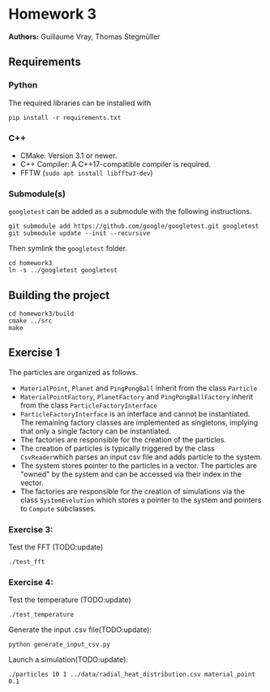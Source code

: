 # Homework 3


**Authors:** Guillaume Vray, Thomas Stegmüller

## Requirements
### Python
The required libraries can be installed with
```
pip install -r requirements.txt
```
### C++

- CMake: Version 3.1 or newer.
- C++ Compiler: A C++17-compatible compiler is required.
- FFTW (```sudo apt install libfftw3-dev```)

### Submodule(s)
```googletest``` can be added as a submodule with the following instructions.
```
git submodule add https://github.com/google/googletest.git googletest
git submodule update --init --recursive
``` 

Then symlink the ```googletest``` folder.
```
cd homework3
ln -s ../googletest googletest
```


## Building the project
```
cd homework3/build
cmake ../src
make
```

## Exercise 1
The particles are organized as follows.

- ```MaterialPoint```, ```Planet``` and ```PingPongBall``` inherit from the class ```Particle``` 
- ```MaterialPointFactory```, ```PlanetFactory``` and ```PingPongBallFactory``` inherit from the class ```ParticleFactoryInterface``` 
- ```ParticleFactoryInterface``` is an interface and cannot be instantiated. The remaining factory classes are implemented as singletons, implying that only a single factory can be instantiated.
- The factories are responsible for the creation of the particles.
- The creation of particles is typically triggered by the class ```CsvReader```which parses an input csv file and adds particle to the system.
- The system stores pointer to the particles in a vector. The particles are "owned" by the system and can be accessed via their index in the vector.
- The factories are responsible for the creation of simulations via the class ```SystemEvolution``` which stores a pointer to the system and pointers to ```Compute``` subclasses.



### Exercise 3:


Test the FFT (TODO:update)
```
./test_fft
```

### Exercise 4:



Test the temperature (TODO:update)

```
./test_temperature
```

Generate the input .csv file(TODO:update):

```
python generate_input_csv.py
```

Launch a simulation(TODO:update):

```
./particles 10 1 ../data/radial_heat_distribution.csv material_point 0.1 
```


